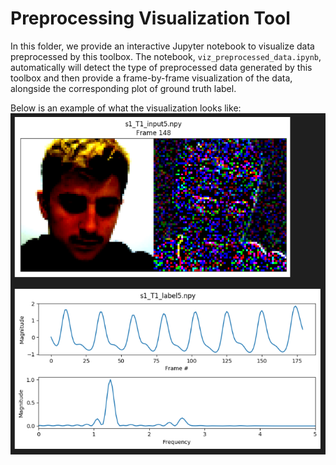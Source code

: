 # Preprocessing Visualization Tool

In this folder, we provide an interactive Jupyter notebook to visualize data preprocessed by this toolbox. The notebook, `viz_preprocessed_data.ipynb`, automatically will detect the type of preprocessed data generated by this toolbox and then provide a frame-by-frame visualization of the data, alongside the corresponding plot of ground truth label.

Below is an example of what the visualization looks like:
![Data Visualization Example](./preprocessing_viz_example.png)